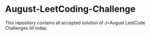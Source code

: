 # August-LeetCoding-Challenge
This repository contains all accepted solution of J=August LeetCode Challenges till today.
